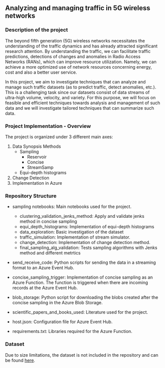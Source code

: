 ## Analyzing and managing traffic in 5G wireless networks

### Description of the project

The beyond fifth generation (5G) wireless networks necessitates the understanding of the traffic dynamics and has already attracted significant research attention. By understanding the traffic, we can facilitate traffic predictions, detections of changes and anomalies in Radio Access Networks (RANs), which can improve resource utilization. Namely, we can achieve a more optimized use of network resources concerning energy, cost and also a better user service.

In this project, we aim to investigate techniques that can analyze and manage such traffic datasets (as to predict traffic, detect anomalies, etc.). This is a challenging task since our datasets consist of data streams of ultra-high volume, velocity, and variety. For this purpose, we will focus on feasible and efficient techniques towards analysis and management of such data and we will investigate tailored techniques that can summarize such data.

### Project Implementation - Overview
The project is organized under 3 different main axes:
1. Data Synopsis Methods
	* Sampling
		* Reservoir
		* Concise
		* StreamSamp
	* Equi-depth histograms
2. Change Detection
3. Implementation in Azure

### Repository Structure
* sampling notebooks: Main notebooks used for the project.
	* clustering_validation_jenks_method: Apply and validate jenks method in concise sampling
	* equi_depth_histograms: Implementation of equi-depth histograms
	* data_exploration: Basic investigation of the dataset 
	* traffic_simulation: Implementation of stream simulator.
	* change_detection: Implementation of change detection method.
	* final_sampling_alg_validation: Tests sampling algorithms with Jenks method and different metrtics

* send_receive_code: Python scripts for sending the data in a streaming format to an Azure Event Hub.
* concise_sampling_trigger: Implementation of concise sampling as an Azure Function. The function is triggered when there are incoming records at the Azure Event Hub.
* blob_storage: Python script for downloading the blobs created after the concise sampling in the Azure Blob Storage.
* scientific_papers_and_books_used: Literature used for the project.
* host.json: Configuration file for Azure Event Hub.
* requirements.txt: Libraries required for the Azure Function.

### Dataset
Due to size limitations, the dataset is not included in the repository and can be found [here](https://drive.google.com/file/d/1DIRWTjKaOgFzOdl33rxezloYSQQAel10/view?usp=share_link).
